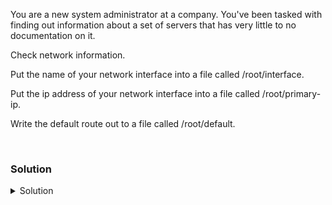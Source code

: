 You are a new system administrator at a company. You've been tasked with finding out information about a set of servers that has very little to no documentation on it.

Check network information.

Put the name of your network interface into a file called /root/interface.

Put the ip address of your network interface into a file called /root/primary-ip.

Write the default route out to a file called /root/default.

<br>

### Solution
<details>
<summary>Solution</summary>
Check your ip address

```plain
ip addr 
```{{exec}}

What is the name of your interface? 

```plain
ip addr | grep enp | grep mtu | awk '{print $2}'
```{{exec}}

Put that value in a file /root/interface.

```plain
ip addr | grep enp | grep mtu | awk '{print $2}' > /root/interface
```{{exec}}

There are other ways to do this, but this will do it with one command.

What is the ip of your interface? 

```plain
ip addr | grep enp | grep inet | awk '{print $2}' 
```{{exec}}

Put that value in a file /root/primary-ip.

```plain
ip addr | grep enp | grep inet | awk '{print $2}' > /root/primary-ip
```{{exec}}

Let's pull the default route for your system
```plain
ip route
```{{exec}}

What is the default route for your system? Write this out to /root/default

```plain
ip route | grep -i default | awk '{print $3}' > /root/default
```{{exec}}

Ping the default gateway 3 times and verify that you get a response back

```plain
ping -c3 `ip route | grep -i default | awk '{print $3}'`
```{{exec}}

</details>